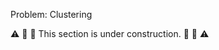 Problem: Clustering

:warning: :construction: :construction_worker: This section is under construction. :construction_worker: :construction: :warning: